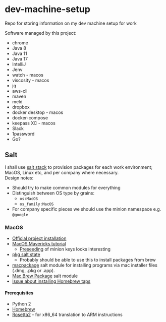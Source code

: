 # dev-machine-setup
Repo for storing information on my dev machine setup for work

Software managed by this project:
* chrome
* Java 8
* Java 11
* Java 17
* IntelliJ
* Jenv
* watch - macos
* viscosity - macos
* jq
* aws-cli 
* maven 
* meld
* dropbox
* docker desktop - macos
* docker-compose
* keepass XC - macos
* Slack
* 1password 
* Go?

## Salt
I shall use [salt stack](https://saltproject.io/) to provision packages for each work environment; MacOS, Linux etc, and per company where necessary.  
Design notes:
* Should try to make common modules for everything
* Distinguish between OS type by grains:
  * `os:MacOS`
  * `os_family:MacOS`
* For company specific pieces we should use the minion namespace e.g. `@google`

### MacOS
* [Official project installation](https://docs.saltproject.io/en/3001/topics/installation/osx.html)
* [MacOS Mavericks tutorial](https://docs.saltproject.io/en/latest/topics/tutorials/walkthrough_macosx.html)
  * [Preseeding](https://docs.saltproject.io/en/latest/topics/tutorials/walkthrough_macosx.html#preseed-minion-keys) of minion keys looks interesting
* [pkg salt state](https://docs.saltproject.io/en/latest/ref/states/all/salt.states.pkg.html#module-salt.states.pkg)
  * Probably should be able to use this to install packages from brew
* [macpackage](https://docs.saltproject.io/en/latest/ref/states/all/salt.states.macpackage.html) salt module for installing programs via mac installer files (.dmg, .pkg or .app).
* [Mac Brew Package](https://docs.saltproject.io/en/latest/ref/modules/all/salt.modules.mac_brew_pkg.html) salt module
* [Issue about installing Homebrew taps](https://github.com/saltstack/salt/issues/26414)

#### Prerequisites
* Python 2
* [Homebrew](https://brew.sh/)
* [Rosetta2](https://support.apple.com/en-gb/HT211861) - for x86_64 translation to ARM instructions